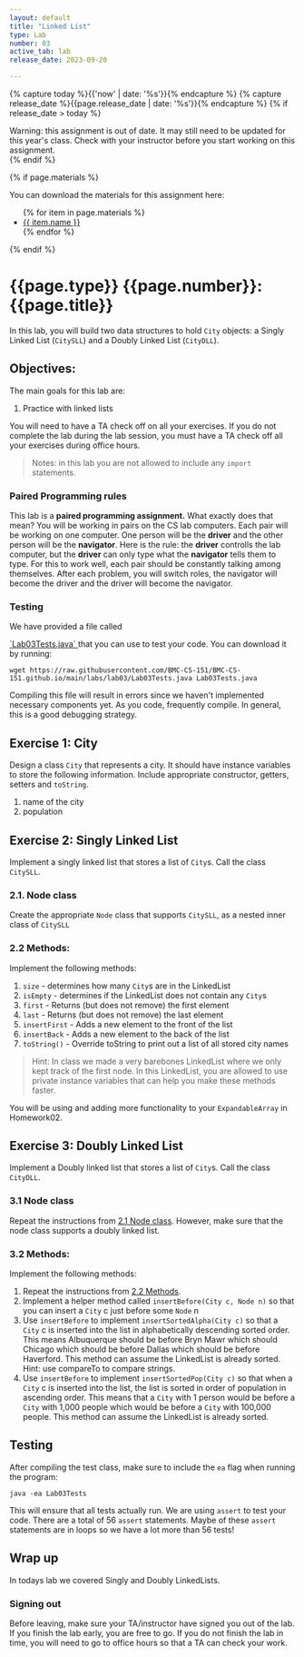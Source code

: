 ```yaml
---
layout: default
title: "Linked List"
type: Lab
number: 03
active_tab: lab
release_date: 2023-09-20

---
```


<!-- Check whether the assignment is ready to release -->
{% capture today %}{{'now' | date: '%s'}}{% endcapture %}
{% capture release_date %}{{page.release_date | date: '%s'}}{% endcapture %}
{% if release_date > today %} 
<div class="alert alert-danger">
Warning: this assignment is out of date.  It may still need to be updated for this year's class.  Check with your instructor before you start working on this assignment.
</div>
{% endif %}
<!-- End of check whether the assignment is up to date -->


<!-- Check whether the assignment is up to date -->
<!--{% capture this_year %}{{'now' | date: '%Y'}}{% endcapture %}
{% capture due_year %}{{page.due_date | date: '%Y'}}{% endcapture %}
{% if this_year != due_year %} 
<div class="alert alert-danger">
Warning: this assignment is out of date.  It may still need to be updated for this year's class.  Check with your instructor before you start working on this assignment.
</div>
{% endif %}-->
<!-- End of check whether the assignment is up to date -->



{% if page.materials %}
<div class="alert alert-info">
You can download the materials for this assignment here:
<ul>
{% for item in page.materials %}
<li><a href="{{item.url}}">{{ item.name }}</a></li>
{% endfor %}
</ul>

</div>
{% endif %}





{{page.type}} {{page.number}}: {{page.title}}
=============================================================


In this lab, you will build two data structures to hold `City` objects: a Singly Linked List (`CitySLL`) and a Doubly Linked List (`CityDLL`).

## Objectives:

The main goals for this lab are:

1. Practice with linked lists

You will need to have a TA check off on all your exercises.
If you do not complete the lab during the lab session, you
must have a TA check off all your exercises during office hours.

> Notes: in this lab you are not allowed to include any `import` statements.

### Paired Programming rules
This lab is a **paired programming assignment.** What exactly does that mean? 
You will be working in pairs on the CS lab computers. Each pair will be working on one computer. One person will be the **driver** and the other person
 will be the **navigator**. Here is the rule: the **driver** controlls the lab computer, but the **driver** can only type what the **navigator** tells 
them to type. For this to work well, each pair should be constantly talking 
among themselves. After each problem, you will switch roles, the navigator will become the driver and the driver will become the navigator.


### Testing

We have provided a file called 

<a href="{{ site.url }}{{ site.baseurl }}/labs/lab03/Lab03Tests.java">
`Lab03Tests.java`
</a>
that you can use 
to test your code.
You can download it by running:

```
wget https://raw.githubusercontent.com/BMC-CS-151/BMC-CS-151.github.io/main/labs/lab03/Lab03Tests.java Lab03Tests.java
```
Compiling this file will result in errors since we haven't implemented necessary components yet. As you code, frequently compile. In general, this is a good debugging strategy.

## Exercise 1: City

Design a class `City` that represents a city. It should have instance variables to store the
following information. Include appropriate constructor, getters, setters and `toString`.
1. name of the city
2. population

## Exercise 2: Singly Linked List
Implement a singly linked list that stores a list of `City`s. 
Call the class `CitySLL`.

### 2.1. Node class
 Create the appropriate `Node` class that supports `CitySLL`, as a nested inner class of
`CitySLL`

### 2.2 Methods:
 Implement the following methods:
  1. `size` - determines how many `City`s are in the LinkedList
  2. `isEmpty` - determines if the LinkedList does not contain any `City`s
  3. `first` - Returns (but does not remove) the first element
  4. `last` - Returns (but does not remove) the last element
  5. `insertFirst` - Adds a new element to the front of the list
  6. `insertBack` - Adds a new element to the back of the list
  7. `toString()` - Override toString to print out a list of all stored city names

> Hint: In class we made a very barebones LinkedList where we only kept track
> of the first node. In this LinkedList, you are allowed to use private instance variables
> that can help you make these methods faster.

You will be using and adding more functionality to your `ExpandableArray` in Homework02.

## Exercise 3: Doubly Linked List
Implement a Doubly linked list that stores a list of `City`s. 
Call the class `CityDLL`.

### 3.1 Node class
Repeat the instructions from [2.1 Node class](#21-node-class).
However, make sure that the node class supports a doubly linked list.

### 3.2 Methods:
  Implement the following methods:
   1. Repeat the instructions from [2.2 Methods](#22-methods).
   2. Implement a helper method called `insertBefore(City c, Node n)` so that you can insert a `City` c just
before some `Node` n
   3. Use `insertBefore` to implement `insertSortedAlpha(City c)` so that a `City` c is inserted
into the list in alphabetically descending sorted order. This means Albuquerque should be before Bryn Mawr which should Chicago which should be before Dallas which should be before Haverford. This method can assume the LinkedList is already sorted. Hint: use compareTo to compare strings.
   4. Use `insertBefore` to implement `insertSortedPop(City c)` so that when a `City` c is inserted into the list,
the list is sorted in order of population in ascending order. This means that a `City` with 1 person would be
before a `City` with 1,000 people which would be before a `City` with 100,000 people. This method can assume the LinkedList is already sorted.

## Testing
After compiling the test class, make sure to include the `ea` flag when running
the program:

```
java -ea Lab03Tests
```

This will ensure that all tests actually run. We are using `assert`
to test your code.
There are a total of 56 `assert` statements. Maybe of
these `assert` statements are in loops so we 
have a lot more than 56 tests!


## Wrap up

In todays lab we covered Singly and Doubly LinkedLists.

### Signing out
Before leaving, make sure your TA/instructor have signed you out of the lab. If you finish the lab early, you are free to go.
If you do not finish the lab in time, you will need to go to office hours so
that a TA can check your work.


